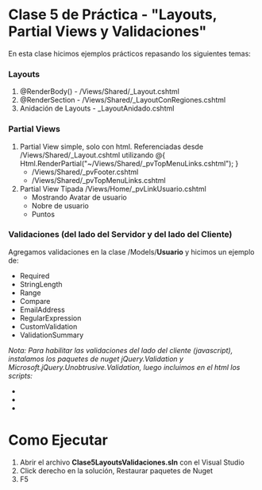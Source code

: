 # Clase 5 de Práctica - "Layouts, Partial Views y Validaciones"

En esta clase hicimos ejemplos prácticos repasando los siguientes temas:
### Layouts
1. @RenderBody() - /Views/Shared/_Layout.cshtml
2. @RenderSection - /Views/Shared/_LayoutConRegiones.cshtml
3. Anidación de Layouts - _LayoutAnidado.cshtml

### Partial Views
1. Partial View simple, solo con html. Referenciadas desde /Views/Shared/_Layout.cshtml utilizando @{ Html.RenderPartial("~/Views/Shared/_pvTopMenuLinks.cshtml"); }
    + /Views/Shared/_pvFooter.cshtml
    + /Views/Shared/_pvTopMenuLinks.cshtml
2. Partial View Tipada /Views/Home/_pvLinkUsuario.cshtml
    + Mostrando Avatar de usuario
    + Nobre de usuario
    + Puntos
### Validaciones (del lado del Servidor y del lado del Cliente)
Agregamos validaciones en la clase /Models/**Usuario** y hicimos un ejemplo de:
+ Required
+ StringLength
+ Range
+ Compare
+ EmailAddress
+ RegularExpression
+ CustomValidation
+ ValidationSummary

_Nota: Para habilitar las validaciones del lado del cliente (javascript), instalamos los paquetes de nuget jQuery.Validation y Microsoft.jQuery.Unobtrusive.Validation, luego incluimos en el html los scripts:_
+ <script src="~/Scripts/jquery-1.8.0.min.js"></script>
+ <script src="~/Scripts/jquery.validate.js"></script>
+ <script src="~/Scripts/jquery.validate.unobtrusive.min.js"></script>


		
# Como Ejecutar
1. Abrir el archivo **Clase5LayoutsValidaciones.sln** con el Visual Studio
2. Click derecho en la solución, Restaurar paquetes de Nuget
3. F5
